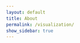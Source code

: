 ```yaml
---
layout: default
title: About
permalink: /visualization/
show_sidebar: true
---
```


<style>

# Code Sketches

Click the titles to go to each of the sketches


## <a href="/sketch/strings">String art</a>

<img src="/sketch/strings/Examples/wrongTan.png" width="1000"/>

Put a bunch of nails labeled 1 thru N in a circle, and stretch strings between each peg $i$ and its double $2i$. the density of strings is highest wherever the strings cross, which happens on a cardoid curve. Use really tiny strings, and we can see the pure cardiod, like in the left picture below. These high-density curves are called caustics. This sketch explores how the caustics look with different maps, or deformed boundaries like the picture in the right.


<img src="/sketch/strings/Examples/cardiod.png" height="500"/>
<img src="/sketch/strings/Examples/deformed_cardoid.png"   height="500"/>

More mathematically, every map from the circle to itself gives a piece of string art. What do the caustics in that art tell us about the dynamics of the map? For example, the left picture below shows the caustics of a (doubled) mobius transform, while the right shows a family of perlin noise maps.

<img src="/sketch/strings/Examples/mobius.png"   height="400"/>
<img src="/sketch/strings/Examples/logo_loop.gif" height="400"/>

## <a href="/sketch/diffeos">Dynamics of random maps</a>
An illustration of dynamics of a random map from the plane to itself. It plots the trajectories of a few random points, showing where and how they accumulate. The map is periodically modulating perlin noise. As the map changes, you can see all sorts of bifurcations and dynamic effects. Here are some more [examples](https://twitter.com/chessapigbay/status/1448164156713078785), and a little more [context](https://twitter.com/chessapigbay/status/1448151992426172416)

![](/sketch/diffeos/Examples/fluer_de_lis.gif)


## <a href="/sketch/Hoops">Hoops</a>
Just some fun blobs. I suggest looking thru the presets. 

<img src="/sketch/Hoops/Examples/sunquake.gif" alt="Gif of blobs" width="600"/>


## <a href="/sketch/toric_engine"> Toric geometry and harmonic oscillators </a>

I explained the mathematical context pretty extensivly [in this post](/blog/2022/07/24/Toric.html), which also holds several other sketches. For the cliff notes, try my [thread on twitter](https://twitter.com/chessapigbay/status/1522857228419620864). Some outputs:

<img src="/sketch/strings/Examples/sphere.gif" height="400"/>
<img src="/sketch/strings/Examples/sombrero.gif" height="400"/>


<img src="/sketch/strings/Examples/canoli.png" height="400"/>
<img src="/sketch/strings/Examples/fleur.png" height="400"/>


##  <a href="/sketch/tori">KAM Tori</a>
---


<img src="/sketch/tori/Examples/tori_loop.gif" width="600"/>


A failed attempt to find some KAM tori. When a system has lots of conserved quantities, its dynamics becomes very regular. The level sets of the conserved quantities are tori, and everything circles around the tori at a constant rate. Perturbing the system breaks these symmetries, so we lose our pretty tori. KAM theorem tells us how: A torus with a rational ratio of frequencies collapses into several smaller tori with regular dynamics, interspersed with areas of hyperbolic dynamics. This process repeats and repeats, forming a fractal of tori surrounded by chaos. The picture below shows a cross-section of some KAM tori, taken from Abraham-Marsden Foundation of Mechanics:

<img src="/sketch/tori/Examples/KAM_diagram.png" alt="drawing" width="200"/>

Incidentally, the tori with sufficiently irrational frequency ratios remain, separating the chaotic regions. 

This sketch is my attempt to see the invariant torus decomposition in the flesh. I start with the simplest integrable system, rotation by a radius-dependent angle, and perturb it. Unfortunately, I couldn't see much recognizable in the orbits of this system. But, at some point I goofed up and forgot to update the rotation angle for each point, so every point was running under its own dynamical system. This made some pretty mesmerizing dances when perturbed, as each particle spirals in or blossoms out.

  <div class="col-md-9 mb-4">
    <h1>Hello!</h1>
    <p> TODO <br/>
    <a href="https://chessapig.github.io/sketch/diffeos">ooh look at the pretty diffeomorphisms</a>
    <br>
    <a href="https://chessapig.github.io/sketch/Hoops">ooh look at the pretty lines</a>
    <br>
    <a href="https://chessapig.github.io/sketch/tori">ooh look at the pretty tori</a>
    aaaaaa
    <!-- <h1>Hello, I'm Elliot!</h1>
    <p>You'll probably get a pretty good sense of my interests from the content on this site, but just in case: I like math and physics. In fact, Right now I'm studying math and physics, and hopefully someday I'll know enough to study mathematical physics. My fav is differential geometry, which studies local propreties of curvey spaces, like a many-dimensional potato. I like how visual it is. Geometry is like the interpeter of the mathematical pantheon, all the other fields look to it for intuition. Not to mention, physics is a subfield of geometry ;). So many things, in physics or elsewise, have really beutiful geometric interpetations. I honestly believe anything in life is better with manifolds.
      <br/>  <br/>
    But I like other stuff too! I really enjoy earth/space sciences, so Astronomy, Geology, Atmospheric science, and espically Oceanography. For related reasons, I love marine bio, and all the friendly invertebrate it brings. Land mammals are overrated.
      <br/>  <br/>
    Recently (few months ago) I picked up art, thanks to an ipad and procreate, and have had lots of fun with that since.I posted some of my finished drawings at the <a href="/gallery">gallery</a>. I've also always been facinated by generative art, but I'm always turned away by my own biases against programming. But a couple weeks ago, I crossed the avivation barrier and have since managed to finish some things! You can check it out at the <a href="/gallery">gallery</a>, and there'll likely be more of that to come. Exciting times.  
    </p>
    <br/> -->
  <!-- </div>
</div> -->
